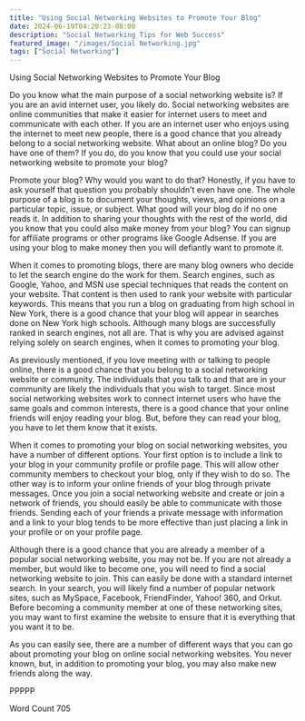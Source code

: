 ```yaml
---
title: "Using Social Networking Websites to Promote Your Blog"
date: 2024-06-19T04:20:23-08:00
description: "Social Networking Tips for Web Success"
featured_image: "/images/Social Networking.jpg"
tags: ["Social Networking"]
---
```


Using Social Networking Websites to Promote Your Blog

Do you know what the main purpose of a social networking website is?  If you are an avid internet user, you likely do. Social networking websites are online communities that make it easier for internet users to meet and communicate with each other.  If you are an internet user who enjoys using the internet to meet new people, there is a good chance that you already belong to a social networking website.  What about an online blog?  Do you have one of them?  If you do, do you know that you could use your social networking website to promote your blog?

Promote your blog?  Why would you want to do that?  Honestly, if you have to ask yourself that question you probably shouldn’t even have one.  The whole purpose of a blog is to document your thoughts, views, and opinions on a particular topic, issue, or subject.  What good will your blog do if no one reads it.  In addition to sharing your thoughts with the rest of the world, did you know that you could also make money from your blog?  You can signup for affiliate programs or other programs like Google Adsense.  If you are using your blog to make money then you will defiantly want to promote it.  

When it comes to promoting blogs, there are many blog owners who decide to let the search engine do the work for them.  Search engines, such as Google, Yahoo, and MSN use special techniques that reads the content on your website. That content is then used to rank your website with particular keywords.  This means that you run a blog on graduating from high school in New York, there is a good chance that your blog will appear in searches done on New York high schools. Although many blogs are successfully ranked in search engines, not all are. That is why you are advised against relying solely on search engines, when it comes to promoting your blog.

As previously mentioned, if you love meeting with or talking to people online, there is a good chance that you belong to a social networking website or community. The individuals that you talk to and that are in your community are likely the individuals that you wish to target. Since most social networking websites work to connect internet users who have the same goals and common interests, there is a good chance that your online friends will enjoy reading your blog.  But, before they can read your blog, you have to let them know that it exists.  

When it comes to promoting your blog on social networking websites, you have a number of different options. Your first option is to include a link to your blog in your community profile or profile page. This will allow other community members to checkout your blog, only if they wish to do so.  The other way is to inform your online friends of your blog through private messages. Once you join a social networking website and create or join a network of friends, you should easily be able to communicate with those friends.  Sending each of your friends a private message with information and a link to your blog tends to be more effective than just placing a link in your profile or on your profile page.

Although there is a good chance that you are already a member of a popular social networking website, you may not be. If you are not already a member, but would like to become one, you will need to find a social networking website to join. This can easily be done with a standard internet search. In your search, you will likely find a number of popular network sites, such as MySpace, Facebook, FriendFinder, Yahoo! 360, and Orkut.  Before becoming a community member at one of these networking sites, you may want to first examine the website to ensure that it is everything that you want it to be.

As you can easily see, there are a number of different ways that you can go about promoting your blog on online social networking websites. You never known, but, in addition to promoting your blog, you may also make new friends along the way.

PPPPP

Word Count 705

